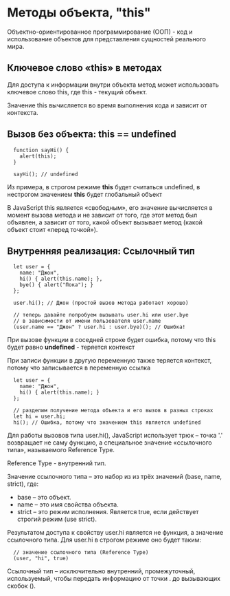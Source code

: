 # Методы объекта, "this"

Объектно-ориентированное программирование (ООП) - код и использование объектов для представления сущностей реального мира. 

## Ключевое слово «this» в методах

Для доступа к информации внутри объекта метод может использовать ключевое слово this, где this - текущий объект.

Значение this вычисляется во время выполнения кода и зависит от контекста.

## Вызов без объекта: this == undefined

```
  function sayHi() {
    alert(this);
  }

  sayHi(); // undefined
```

Из примера, в строгом режиме **this** будет считаться undefined, в нестрогом значением **this** будет глобальный объект

В JavaScript this является «свободным», его значение вычисляется в момент вызова метода и не зависит от того, где этот метод был объявлен, а зависит от того, какой объект вызывает метод (какой объект стоит «перед точкой»).

## Внутренняя реализация: Ссылочный тип

```
  let user = {
    name: "Джон",
    hi() { alert(this.name); },
    bye() { alert("Пока"); }
  };

  user.hi(); // Джон (простой вызов метода работает хорошо)

  // теперь давайте попробуем вызывать user.hi или user.bye
  // в зависимости от имени пользователя user.name
  (user.name == "Джон" ? user.hi : user.bye)(); // Ошибка!
```

При вызове функции в соседней строке будет ошибка, потому что this будет равно **undefined** - теряется контекст

При записи функции в другую переменную также теряется контекст, потому что записывается в переменную ссылка

```
  let user = {
    name: "Джон",
    hi() { alert(this.name); }
  };

  // разделим получение метода объекта и его вызов в разных строках
  let hi = user.hi;
  hi(); // Ошибка, потому что значением this является undefined
```

Для работы вызовов типа user.hi(), JavaScript использует трюк – точка '.' возвращает не саму функцию, а специальное значение «ссылочного типа», называемого Reference Type.

Reference Type - внутренний тип.

Значение ссылочного типа – это набор из из трёх значений (base, name, strict), где:

- base – это объект.
- name – это имя свойства объекта.
- strict – это режим исполнения. Является true, если действует строгий режим (use strict).

Результатом доступа к свойству user.hi является не функция, а значение ссылочного типа. Для user.hi в строгом режиме оно будет таким:

```
  // значение ссылочного типа (Reference Type)
  (user, "hi", true)
```

Ссылочный тип – исключительно внутренний, промежуточный, используемый, чтобы передать информацию от точки . до вызывающих скобок ().